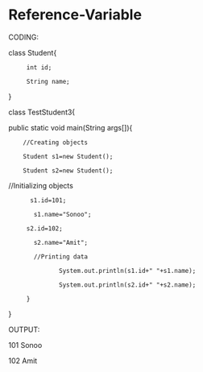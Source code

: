 # Reference-Variable
CODING:

class Student{     

         int id;    

         String name;   

}  

class TestStudent3{  

public static void main(String args[]){  

        //Creating objects  

        Student s1=new Student();  

        Student s2=new Student();  

//Initializing objects  

          s1.id=101;  

           s1.name="Sonoo";  

         s2.id=102;  

           s2.name="Amit";  

           //Printing data  

                  System.out.println(s1.id+" "+s1.name);  

                  System.out.println(s2.id+" "+s2.name);  

         }  

}  


OUTPUT:

101 Sonoo

102 Amit
